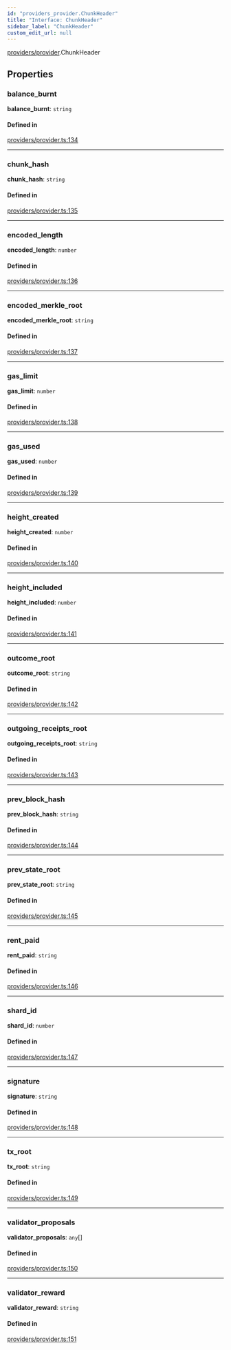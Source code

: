 ```yaml
---
id: "providers_provider.ChunkHeader"
title: "Interface: ChunkHeader"
sidebar_label: "ChunkHeader"
custom_edit_url: null
---
```


[providers/provider](../modules/providers_provider.md).ChunkHeader

## Properties

### balance\_burnt

 **balance\_burnt**: `string`

#### Defined in

[providers/provider.ts:134](https://github.com/near/near-api-js/blob/ef6d7fbf/packages/near-api-js/src/providers/provider.ts#L134)

___

### chunk\_hash

 **chunk\_hash**: `string`

#### Defined in

[providers/provider.ts:135](https://github.com/near/near-api-js/blob/ef6d7fbf/packages/near-api-js/src/providers/provider.ts#L135)

___

### encoded\_length

 **encoded\_length**: `number`

#### Defined in

[providers/provider.ts:136](https://github.com/near/near-api-js/blob/ef6d7fbf/packages/near-api-js/src/providers/provider.ts#L136)

___

### encoded\_merkle\_root

 **encoded\_merkle\_root**: `string`

#### Defined in

[providers/provider.ts:137](https://github.com/near/near-api-js/blob/ef6d7fbf/packages/near-api-js/src/providers/provider.ts#L137)

___

### gas\_limit

 **gas\_limit**: `number`

#### Defined in

[providers/provider.ts:138](https://github.com/near/near-api-js/blob/ef6d7fbf/packages/near-api-js/src/providers/provider.ts#L138)

___

### gas\_used

 **gas\_used**: `number`

#### Defined in

[providers/provider.ts:139](https://github.com/near/near-api-js/blob/ef6d7fbf/packages/near-api-js/src/providers/provider.ts#L139)

___

### height\_created

 **height\_created**: `number`

#### Defined in

[providers/provider.ts:140](https://github.com/near/near-api-js/blob/ef6d7fbf/packages/near-api-js/src/providers/provider.ts#L140)

___

### height\_included

 **height\_included**: `number`

#### Defined in

[providers/provider.ts:141](https://github.com/near/near-api-js/blob/ef6d7fbf/packages/near-api-js/src/providers/provider.ts#L141)

___

### outcome\_root

 **outcome\_root**: `string`

#### Defined in

[providers/provider.ts:142](https://github.com/near/near-api-js/blob/ef6d7fbf/packages/near-api-js/src/providers/provider.ts#L142)

___

### outgoing\_receipts\_root

 **outgoing\_receipts\_root**: `string`

#### Defined in

[providers/provider.ts:143](https://github.com/near/near-api-js/blob/ef6d7fbf/packages/near-api-js/src/providers/provider.ts#L143)

___

### prev\_block\_hash

 **prev\_block\_hash**: `string`

#### Defined in

[providers/provider.ts:144](https://github.com/near/near-api-js/blob/ef6d7fbf/packages/near-api-js/src/providers/provider.ts#L144)

___

### prev\_state\_root

 **prev\_state\_root**: `string`

#### Defined in

[providers/provider.ts:145](https://github.com/near/near-api-js/blob/ef6d7fbf/packages/near-api-js/src/providers/provider.ts#L145)

___

### rent\_paid

 **rent\_paid**: `string`

#### Defined in

[providers/provider.ts:146](https://github.com/near/near-api-js/blob/ef6d7fbf/packages/near-api-js/src/providers/provider.ts#L146)

___

### shard\_id

 **shard\_id**: `number`

#### Defined in

[providers/provider.ts:147](https://github.com/near/near-api-js/blob/ef6d7fbf/packages/near-api-js/src/providers/provider.ts#L147)

___

### signature

 **signature**: `string`

#### Defined in

[providers/provider.ts:148](https://github.com/near/near-api-js/blob/ef6d7fbf/packages/near-api-js/src/providers/provider.ts#L148)

___

### tx\_root

 **tx\_root**: `string`

#### Defined in

[providers/provider.ts:149](https://github.com/near/near-api-js/blob/ef6d7fbf/packages/near-api-js/src/providers/provider.ts#L149)

___

### validator\_proposals

 **validator\_proposals**: `any`[]

#### Defined in

[providers/provider.ts:150](https://github.com/near/near-api-js/blob/ef6d7fbf/packages/near-api-js/src/providers/provider.ts#L150)

___

### validator\_reward

 **validator\_reward**: `string`

#### Defined in

[providers/provider.ts:151](https://github.com/near/near-api-js/blob/ef6d7fbf/packages/near-api-js/src/providers/provider.ts#L151)
